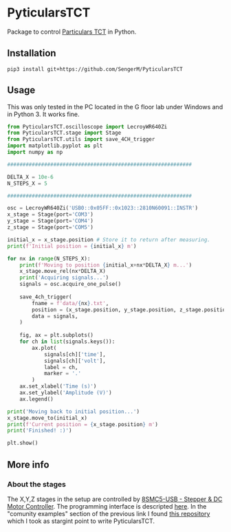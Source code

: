 # PyticularsTCT

Package to control [Particulars TCT](http://particulars.si/) in Python.

## Installation

```
pip3 install git+https://github.com/SengerM/PyticularsTCT
```

## Usage

This was only tested in the PC located in the G floor lab under Windows and in Python 3. It works fine.

```Python
from PyticularsTCT.oscilloscope import LecroyWR640Zi
from PyticularsTCT.stage import Stage
from PyticularsTCT.utils import save_4CH_trigger
import matplotlib.pyplot as plt
import numpy as np

############################################################

DELTA_X = 10e-6
N_STEPS_X = 5

############################################################

osc = LecroyWR640Zi('USB0::0x05FF::0x1023::2810N60091::INSTR')
x_stage = Stage(port='COM3')
y_stage = Stage(port='COM4')
z_stage = Stage(port='COM5')

initial_x = x_stage.position # Store it to return after measuring.
print(f'Initial position = {initial_x} m')

for nx in range(N_STEPS_X):
    print(f'Moving to position {initial_x+nx*DELTA_X} m...')
    x_stage.move_rel(nx*DELTA_X)
    print('Acquiring signals...')
    signals = osc.acquire_one_pulse()
    
    save_4ch_trigger(
        fname = f'data/{nx}.txt',
        position = (x_stage.position, y_stage.position, z_stage.position),
        data = signals,
    )
    
    fig, ax = plt.subplots()
    for ch in list(signals.keys()):
        ax.plot(
            signals[ch]['time'],
            signals[ch]['volt'],
            label = ch, 
            marker = '.'
        )
    ax.set_xlabel('Time (s)')
    ax.set_ylabel('Amplitude (V)')
    ax.legend()

print('Moving back to initial position...')
x_stage.move_to(initial_x)
print(f'Current position = {x_stage.position} m')
print('Finished! :)')

plt.show()
```

## More info

### About the stages

The X,Y,Z stages in the setup are controlled by [8SMC5-USB - Stepper & DC Motor Controller](http://www.standa.lt/products/catalog/motorised_positioners?item=525). The programming interface is descripted [here](https://doc.xisupport.com/en/8smc5-usb/8SMCn-USB/Programming.html). In the "comunity examples" section of the previous link I found [this repository](https://github.com/Negrebetskiy/Attenuator) which I took as stargint point to write PyticularsTCT.
